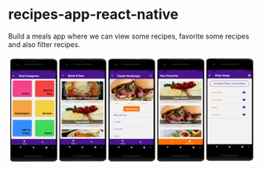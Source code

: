 # recipes-app-react-native
Build a meals app where we can view some recipes, favorite some recipes and also filter recipes.

![](images/recipes.jpg)

